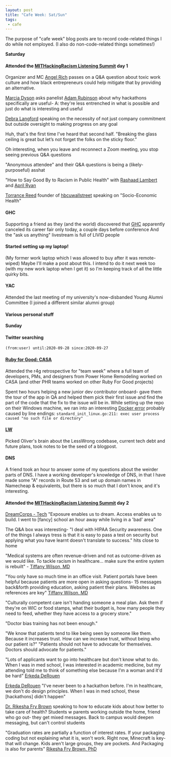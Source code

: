 ```yaml
---
layout: post
title: "Cafe Week: Sat/Sun"
tags:
 - cafe
---
```


The purpose of "cafe week" blog posts are to record code-related things I do while not employed. (I also do non-code-related things sometimes!)

**Saturday**

#### Attended the [MITHackingRacism Listening Summit](https://hackingracism.mit.edu/listening-summit/) day 1

Organizer and MC [Angel Rich](https://linkedin.com/in/angelrich) passes on a Q&A question about toxic work culture and how black entrepreneurs could help mitigate that by providing an alternative.

[Marcia Dyson](https://mckinnonliterary.com/author/marcia-dyson) asks panelist [Adam Rubinson](https://linkedin.com/public-profile/in/rubinson) about why hackathons specifically are useful- A: they're less entrenched in what is possible and just do what is interesting and useful

[Debra Langford](https://marshall.usc.edu/personnel/debra-langford-0) speaking on the necessity of not just company commitment but outside oversight to making progress on any goal

Huh, that's the first time I've heard that second half. "Breaking the glass ceiling is great but let’s not forget the folks on the sticky floor."

Oh interesting, when you leave and reconnect a Zoom meeting, you stop seeing previous Q&A questions

"Anonymous attendee" and their Q&A questions is being a (likely-purposeful) asshat

"How to Say Good By to Racism in Public Health" with [Rashaad Lambert
](https://linkedin.com/in/mrlambert/) and 
[April Ryan](https://aprildryan.com)

[Torrance Reed](https://linkedin.com/in/torrence-reed-857b42128/) founder of [hbcuwallstreet](https://hbcuwallstreet.com) speaking on "Socio-Economic Health"

#### GHC
Supporting a friend as they (and the world) discovered that [GHC](https://ghc.anitab.org/) apparently canceled its career fair only today, a couple days before conference 
And the "ask us anything" livestream is full of LIVID people


#### Started setting up my laptop! 
(My former work laptop which I was allowed to buy after it was remote-wiped)
Maybe I'll make a post about this. I intend to do it next week too (with my new work laptop when I get it) so I'm keeping track of all the little quirky bits. 

#### YAC
Attended the last meeting of my university's now-disbanded Young Alumni Committee (I joined a different similar alumni group)

#### Various personal stuff

**Sunday**

#### Twitter searching
`(from:user) until:2020-09-28 since:2020-09-27`

#### [Ruby for Good: CASA](https://github.com/rubyforgood/casa)

Attended the r4g retrospective for "team week" where a full team of developers, PMs, and designers from Power Home Remodeling worked on CASA (and other PHR teams worked on other Ruby For Good projects)

Spent two hours helping a new junior dev contributor onboard- gave them the tour of the app in QA and helped them pick their first issue and find the part of the code that the fix to the issue will be in. While setting up the repo on their Windows machine, we ran into an interesting [Docker error](https://stackoverflow.com/questions/51508150/standard-init-linux-go190-exec-user-process-caused-no-such-file-or-directory) probably caused by line endings: `standard_init_linux.go:211: exec user process caused "no such file or directory"` 

#### [LW](https://github.com/LessWrong2/Lesswrong2)
Picked Oliver's brain about the LessWrong codebase, current tech debt and future plans, took notes to be the seed of a blogpost.

#### DNS
A friend took an hour to answer some of my questions about the weirder parts of DNS. I have a working developer's knowledge of DNS, in that I have made some "A" records in Route 53 and set up domain names in Namecheap & equivalents, but there is so much that I don't know, and it's interesting. 

#### Attended the [MITHackingRacism Listening Summit](https://hackingracism.mit.edu/listening-summit/) day 2

[DreamCorps - Tech](https://thedreamcorps.org/our-programs/tech/) "Exposure enables us to dream. Access enables us to build. I went to [fancy] school an hour away while living in a 'bad' area"

The Q&A box was interesting- "I deal with HIPAA Security awareness.  One of the things I always tress is that it is easy to pass a test on security but applying what you have learnt doesn't translate to success." hits close to home

"Medical systems are often revenue-driven and not as outcome-driven as we would like. To tackle racism in healthcare... make sure the entire system is rebuilt" - [Tiffany Wilson, MD](https://www.obgynsilverspring.com/providers/tiffany-wilson-md-facog/)

"You only have so much time in an office visit. Patient portals have been helpful because patients are more open in asking questions- 15 messages back&forth providing education, asking patient their plans. Websites as references are key" [Tiffany Wilson, MD](https://www.obgynsilverspring.com/providers/tiffany-wilson-md-facog/)

"Culturally competent care isn't handing someone a meal plan. Ask them if they're on WIC or food stamps, what their budget is, how many people they need to feed, whether they have access to a grocery store." 

"Doctor bias training has not been enough." 

"We know that patients tend to like being seen by someone like them. Because it increases trust. How can we increase trust, without being who our patient is?"
"Patients should not have to advocate for themselves. Doctors should advocate for patients."

"Lots of applicants want to go into healthcare but don't know what to do. When I was in med school, I was interested in academic medicine, but my attending told me to think of something else because I'm a woman and it'd be hard" [Erkeda DeRouen](https://www.linkedin.com/in/erkedaderouenmd/)

[Erkeda DeRouen](https://www.linkedin.com/in/erkedaderouenmd/) "I've never been to a hackathon before. I'm in healthcare, we don't do design principles. When I was in med school, these [hackathons] didn't happen" 

[Dr. Rikesha Fry Brown](https://linkedin.com/in/dr-rikesha-frybrown/) speaking to how to educate kids about how better to take care of health? Students w parents working outside the home, friend who go out- they get mixed messages. Back to campus would deepen messaging, but can't control students

"Graduation rates are partially a function of interest rates. If your packaging coding but not explaining what it is, won't work. Right now, Minecraft is key- that will change. Kids aren't large groups, they are pockets. And Packaging is also for parents" [Rikesha Fry Brown, PhD](https://caarpweb.org/aboutus/leadership/rikesha/)